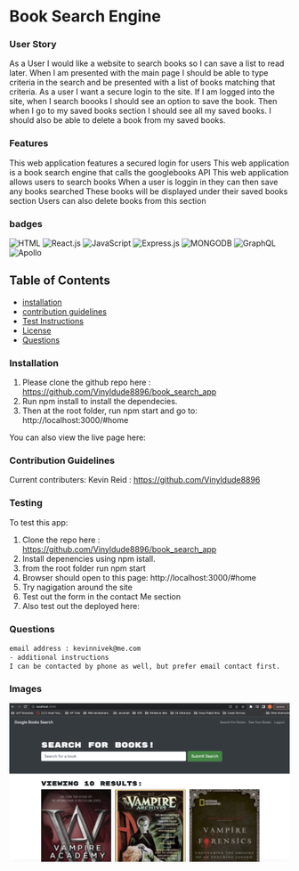 # Book Search Engine

### User Story
As a User I would like a website to search books so I can save a list to read later. When I am presented with the main page I should be able to type criteria in the search and be presented with a list of books matching that criteria. As a user I want a secure login to the site. If I am logged into the site, when I search boooks I should see an option to save the book. Then when I go to my saved books section I should see all my saved books. I should also be able to delete a book from my saved books.

### Features
This web application features a secured login for users
This web application is a book search engine that calls the googlebooks API
This web application allows users to search books
When a user is loggin in they can then save any books searched
These books will be displayed under their saved books section
Users can also delete books from this section

### badges
![HTML](https://img.shields.io/badge/HTML-License-blue)
![React.js](https://img.shields.io/badge/React.js-License-yellowgreen)
![JavaScript](https://img.shields.io/badge/JavaScript-License-lightblue)
![Express.js](https://img.shields.io/badge/Express-License-lightgrey)
![MONGODB](https://img.shields.io/badge/MONGODB-License-yellowgreen)
![GraphQL](https://img.shields.io/badge/GraphQL-License-yellowgreen)
![Apollo](https://img.shields.io/badge/Apollo-License-lightblue)

## Table of Contents

- [installation](#installation)
- [contribution guidelines](#contribution)
- [Test Instructions](#testing)
- [License](#license)
- [Questions](#questions)

### Installation
1. Please clone the github repo here : https://github.com/Vinyldude8896/book_search_app
2. Run npm install to install the dependecies.
3. Then at the root folder, run npm start and go to:
http://localhost:3000/#home

You can also view the live page here: <br />



### Contribution Guidelines
Current contributers:
Kevin Reid : https://github.com/Vinyldude8896 <br />


### Testing
To test this app:<br />
1. Clone the repo here : https://github.com/Vinyldude8896/book_search_app <br />
2. Install depenencies using npm istall. <br />
3. from the root folder run npm start <br />
4. Browser should open to this page: http://localhost:3000/#home <br />
5. Try nagigation around the site <br />
6. Test out the form in the contact Me section <br />
7. Also test out the deployed here: 

### Questions
    email address : kevinnivek@me.com
    - additional instructions 
    I can be contacted by phone as well, but prefer email contact first.
### Images

<img src="./Search_Books_app.png" alt="Getting started">